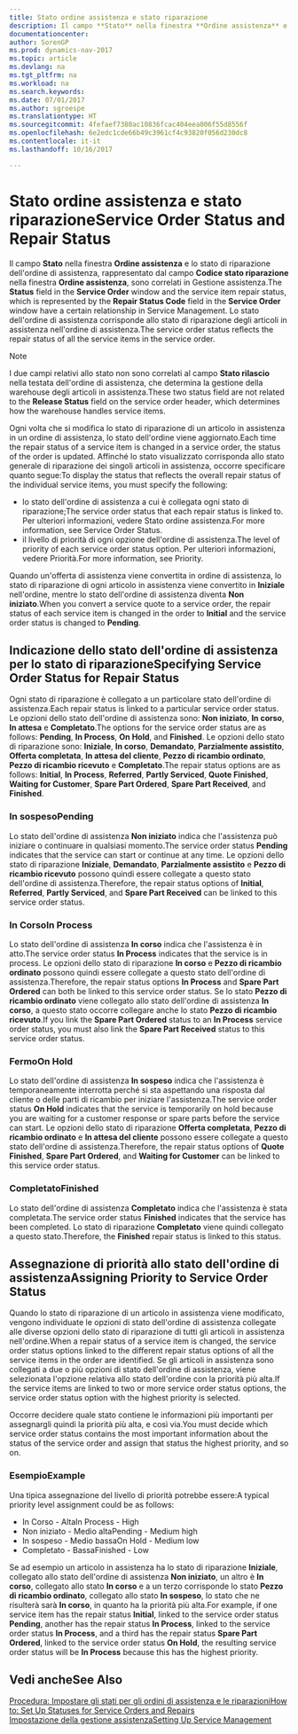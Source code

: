 ```yaml
---
title: Stato ordine assistenza e stato riparazione
description: Il campo **Stato** nella finestra **Ordine assistenza** e lo stato di riparazione dell'ordine di assistenza, rappresentato dal campo **Codice stato riparazione** nella finestra **Ordine assistenza**, sono correlati in Gestione assistenza. Lo stato dell'ordine di assistenza corrisponde allo stato di riparazione degli articoli in assistenza nell'ordine di assistenza.
documentationcenter: 
author: SorenGP
ms.prod: dynamics-nav-2017
ms.topic: article
ms.devlang: na
ms.tgt_pltfrm: na
ms.workload: na
ms.search.keywords: 
ms.date: 07/01/2017
ms.author: sgroespe
ms.translationtype: HT
ms.sourcegitcommit: 4fefaef7380ac10836fcac404eea006f55d8556f
ms.openlocfilehash: 6e2edc1cde66b49c3961cf4c93820f056d230dc8
ms.contentlocale: it-it
ms.lasthandoff: 10/16/2017

---
```

# <a name="service-order-status-and-repair-status"></a><span data-ttu-id="99abd-104">Stato ordine assistenza e stato riparazione</span><span class="sxs-lookup"><span data-stu-id="99abd-104">Service Order Status and Repair Status</span></span>
<span data-ttu-id="99abd-105">Il campo **Stato** nella finestra **Ordine assistenza** e lo stato di riparazione dell'ordine di assistenza, rappresentato dal campo **Codice stato riparazione** nella finestra **Ordine assistenza**, sono correlati in Gestione assistenza.</span><span class="sxs-lookup"><span data-stu-id="99abd-105">The **Status** field in the **Service Order** window and the service item repair status, which is represented by the **Repair Status Code** field in the **Service Order** window have a certain relationship in Service Management.</span></span> <span data-ttu-id="99abd-106">Lo stato dell'ordine di assistenza corrisponde allo stato di riparazione degli articoli in assistenza nell'ordine di assistenza.</span><span class="sxs-lookup"><span data-stu-id="99abd-106">The service order status reflects the repair status of all the service items in the service order.</span></span>  
  
> [!NOTE]  
>  <span data-ttu-id="99abd-107">I due campi relativi allo stato non sono correlati al campo **Stato rilascio** nella testata dell'ordine di assistenza, che determina la gestione della warehouse degli articoli in assistenza.</span><span class="sxs-lookup"><span data-stu-id="99abd-107">These two status field are not related to the **Release Status** field on the service order header, which determines how the warehouse handles service items.</span></span>  
  
 <span data-ttu-id="99abd-108">Ogni volta che si modifica lo stato di riparazione di un articolo in assistenza in un ordine di assistenza, lo stato dell'ordine viene aggiornato.</span><span class="sxs-lookup"><span data-stu-id="99abd-108">Each time the repair status of a service item is changed in a service order, the status of the order is updated.</span></span> <span data-ttu-id="99abd-109">Affinché lo stato visualizzato corrisponda allo stato generale di riparazione dei singoli articoli in assistenza, occorre specificare quanto segue:</span><span class="sxs-lookup"><span data-stu-id="99abd-109">To display the status that reflects the overall repair status of the individual service items, you must specify the following:</span></span>  
  
* <span data-ttu-id="99abd-110">lo stato dell'ordine di assistenza a cui è collegata ogni stato di riparazione;</span><span class="sxs-lookup"><span data-stu-id="99abd-110">The service order status that each repair status is linked to.</span></span> <span data-ttu-id="99abd-111">Per ulteriori informazioni, vedere Stato ordine assistenza.</span><span class="sxs-lookup"><span data-stu-id="99abd-111">For more information, see Service Order Status.</span></span>  
* <span data-ttu-id="99abd-112">il livello di priorità di ogni opzione dell'ordine di assistenza.</span><span class="sxs-lookup"><span data-stu-id="99abd-112">The level of priority of each service order status option.</span></span> <span data-ttu-id="99abd-113">Per ulteriori informazioni, vedere Priorità.</span><span class="sxs-lookup"><span data-stu-id="99abd-113">For more information, see Priority.</span></span>  
  
 <span data-ttu-id="99abd-114">Quando un'offerta di assistenza viene convertita in ordine di assistenza, lo stato di riparazione di ogni articolo in assistenza viene convertito in **Iniziale** nell'ordine, mentre lo stato dell'ordine di assistenza diventa **Non iniziato**.</span><span class="sxs-lookup"><span data-stu-id="99abd-114">When you convert a service quote to a service order, the repair status of each service item is changed in the order to **Initial** and the service order status is changed to **Pending**.</span></span>  
  
## <a name="specifying-service-order-status-for-repair-status"></a><span data-ttu-id="99abd-115">Indicazione dello stato dell'ordine di assistenza per lo stato di riparazione</span><span class="sxs-lookup"><span data-stu-id="99abd-115">Specifying Service Order Status for Repair Status</span></span>  
<span data-ttu-id="99abd-116">Ogni stato di riparazione è collegato a un particolare stato dell'ordine di assistenza.</span><span class="sxs-lookup"><span data-stu-id="99abd-116">Each repair status is linked to a particular service order status.</span></span> <span data-ttu-id="99abd-117">Le opzioni dello stato dell'ordine di assistenza sono: **Non iniziato**, **In corso**, **In attesa** e **Completato**.</span><span class="sxs-lookup"><span data-stu-id="99abd-117">The options for the service order status are as follows: **Pending**, **In Process**, **On Hold**, and **Finished**.</span></span> <span data-ttu-id="99abd-118">Le opzioni dello stato di riparazione sono: **Iniziale**, **In corso**, **Demandato**, **Parzialmente assistito**, **Offerta completata**, **In attesa del cliente**, **Pezzo di ricambio ordinato**, **Pezzo di ricambio ricevuto** e **Completato**.</span><span class="sxs-lookup"><span data-stu-id="99abd-118">The repair status options are as follows: **Initial**, **In Process**, **Referred**, **Partly Serviced**, **Quote Finished**, **Waiting for Customer**, **Spare Part Ordered**, **Spare Part Received**, and **Finished**.</span></span>  
  
### <a name="pending"></a><span data-ttu-id="99abd-119">In sospeso</span><span class="sxs-lookup"><span data-stu-id="99abd-119">Pending</span></span>  
<span data-ttu-id="99abd-120">Lo stato dell'ordine di assistenza **Non iniziato** indica che l'assistenza può iniziare o continuare in qualsiasi momento.</span><span class="sxs-lookup"><span data-stu-id="99abd-120">The service order status **Pending** indicates that the service can start or continue at any time.</span></span> <span data-ttu-id="99abd-121">Le opzioni dello stato di riparazione **Iniziale**, **Demandato**, **Parzialmente assistito** e **Pezzo di ricambio ricevuto** possono quindi essere collegate a questo stato dell'ordine di assistenza.</span><span class="sxs-lookup"><span data-stu-id="99abd-121">Therefore, the repair status options of **Initial**, **Referred**, **Partly Serviced**, and **Spare Part Received** can be linked to this service order status.</span></span>  
  
### <a name="in-process"></a><span data-ttu-id="99abd-122">In Corso</span><span class="sxs-lookup"><span data-stu-id="99abd-122">In Process</span></span>  
<span data-ttu-id="99abd-123">Lo stato dell'ordine di assistenza **In corso** indica che l'assistenza è in atto.</span><span class="sxs-lookup"><span data-stu-id="99abd-123">The service order status **In Process** indicates that the service is in process.</span></span> <span data-ttu-id="99abd-124">Le opzioni dello stato di riparazione **In corso** e **Pezzo di ricambio ordinato** possono quindi essere collegate a questo stato dell'ordine di assistenza.</span><span class="sxs-lookup"><span data-stu-id="99abd-124">Therefore, the repair status options **In Process** and **Spare Part Ordered** can both be linked to this service order status.</span></span> <span data-ttu-id="99abd-125">Se lo stato **Pezzo di ricambio ordinato** viene collegato allo stato dell'ordine di assistenza **In corso**, a questo stato occorre collegare anche lo stato **Pezzo di ricambio ricevuto**.</span><span class="sxs-lookup"><span data-stu-id="99abd-125">If you link the **Spare Part Ordered** status to an **In Process** service order status, you must also link the **Spare Part Received** status to this service order status.</span></span>  
  
### <a name="on-hold"></a><span data-ttu-id="99abd-126">Fermo</span><span class="sxs-lookup"><span data-stu-id="99abd-126">On Hold</span></span>  
<span data-ttu-id="99abd-127">Lo stato dell'ordine di assistenza **In sospeso** indica che l'assistenza è temporaneamente interrotta perché si sta aspettando una risposta dal cliente o delle parti di ricambio per iniziare l'assistenza.</span><span class="sxs-lookup"><span data-stu-id="99abd-127">The service order status **On Hold** indicates that the service is temporarily on hold because you are waiting for a customer response or spare parts before the service can start.</span></span> <span data-ttu-id="99abd-128">Le opzioni dello stato di riparazione **Offerta completata**, **Pezzo di ricambio ordinato** e **In attesa del cliente** possono essere collegate a questo stato dell'ordine di assistenza.</span><span class="sxs-lookup"><span data-stu-id="99abd-128">Therefore, the repair status options of **Quote Finished**, **Spare Part Ordered**, and **Waiting for Customer** can be linked to this service order status.</span></span>  
  
### <a name="finished"></a><span data-ttu-id="99abd-129">Completato</span><span class="sxs-lookup"><span data-stu-id="99abd-129">Finished</span></span>  
<span data-ttu-id="99abd-130">Lo stato dell'ordine di assistenza **Completato** indica che l'assistenza è stata completata.</span><span class="sxs-lookup"><span data-stu-id="99abd-130">The service order status **Finished** indicates that the service has been completed.</span></span> <span data-ttu-id="99abd-131">Lo stato di riparazione **Completato** viene quindi collegato a questo stato.</span><span class="sxs-lookup"><span data-stu-id="99abd-131">Therefore, the **Finished** repair status is linked to this status.</span></span>  
  
## <a name="assigning-priority-to-service-order-status"></a><span data-ttu-id="99abd-132">Assegnazione di priorità allo stato dell'ordine di assistenza</span><span class="sxs-lookup"><span data-stu-id="99abd-132">Assigning Priority to Service Order Status</span></span>  
<span data-ttu-id="99abd-133">Quando lo stato di riparazione di un articolo in assistenza viene modificato, vengono individuate le opzioni di stato dell'ordine di assistenza collegate alle diverse opzioni dello stato di riparazione di tutti gli articoli in assistenza nell'ordine.</span><span class="sxs-lookup"><span data-stu-id="99abd-133">When a repair status of a service item is changed, the service order status options linked to the different repair status options of all the service items in the order are identified.</span></span> <span data-ttu-id="99abd-134">Se gli articoli in assistenza sono collegati a due o più opzioni di stato dell'ordine di assistenza, viene selezionata l'opzione relativa allo stato dell'ordine con la priorità più alta.</span><span class="sxs-lookup"><span data-stu-id="99abd-134">If the service items are linked to two or more service order status options, the service order status option with the highest priority is selected.</span></span>  
  
<span data-ttu-id="99abd-135">Occorre decidere quale stato contiene le informazioni più importanti per assegnargli quindi la priorità più alta, e così via.</span><span class="sxs-lookup"><span data-stu-id="99abd-135">You must decide which service order status contains the most important information about the status of the service order and assign that status the highest priority, and so on.</span></span>  
  
### <a name="example"></a><span data-ttu-id="99abd-136">Esempio</span><span class="sxs-lookup"><span data-stu-id="99abd-136">Example</span></span>  
<span data-ttu-id="99abd-137">Una tipica assegnazione del livello di priorità potrebbe essere:</span><span class="sxs-lookup"><span data-stu-id="99abd-137">A typical priority level assignment could be as follows:</span></span>  
  
* <span data-ttu-id="99abd-138">In Corso - Alta</span><span class="sxs-lookup"><span data-stu-id="99abd-138">In Process - High</span></span>  
* <span data-ttu-id="99abd-139">Non iniziato - Medio alta</span><span class="sxs-lookup"><span data-stu-id="99abd-139">Pending - Medium high</span></span>  
* <span data-ttu-id="99abd-140">In sospeso - Medio bassa</span><span class="sxs-lookup"><span data-stu-id="99abd-140">On Hold - Medium low</span></span>  
* <span data-ttu-id="99abd-141">Completato - Bassa</span><span class="sxs-lookup"><span data-stu-id="99abd-141">Finished - Low</span></span>  
  
<span data-ttu-id="99abd-142">Se ad esempio un articolo in assistenza ha lo stato di riparazione **Iniziale**, collegato allo stato dell'ordine di assistenza **Non iniziato**, un altro è **In corso**, collegato allo stato **In corso** e a un terzo corrisponde lo stato **Pezzo di ricambio ordinato**, collegato allo stato **In sospeso**, lo stato che ne risulterà sarà **In corso**, in quanto ha la priorità più alta.</span><span class="sxs-lookup"><span data-stu-id="99abd-142">For example, if one service item has the repair status **Initial**, linked to the service order status **Pending**, another has the repair status **In Process**, linked to the service order status **In Process**, and a third has the repair status **Spare Part Ordered**, linked to the service order status **On Hold**, the resulting service order status will be **In Process** because this has the highest priority.</span></span>  
  
## <a name="see-also"></a><span data-ttu-id="99abd-143">Vedi anche</span><span class="sxs-lookup"><span data-stu-id="99abd-143">See Also</span></span>  
[<span data-ttu-id="99abd-144">Procedura: Impostare gli stati per gli ordini di assistenza e le riparazioni</span><span class="sxs-lookup"><span data-stu-id="99abd-144">How to: Set Up Statuses for Service Orders and Repairs</span></span>](service-order-repair-status.md)  
[<span data-ttu-id="99abd-145">Impostazione della gestione assistenza</span><span class="sxs-lookup"><span data-stu-id="99abd-145">Setting Up Service Management</span></span>](service-setup-service.md)  

